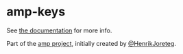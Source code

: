 # amp-keys

See [the documentation](http://amp-project.com#amp-keys) for more info.

Part of the [amp project](http://amp-project.com#amp-keys), initially created by [@HenrikJoreteg](http://twitter.com/henrikjoreteg).